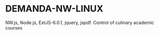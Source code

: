 # DEMANDA-NW-LINUX
NW.js, Node.js, ExtJS-6.0.1, jquery, jspdf. Control of culinary academic courses
